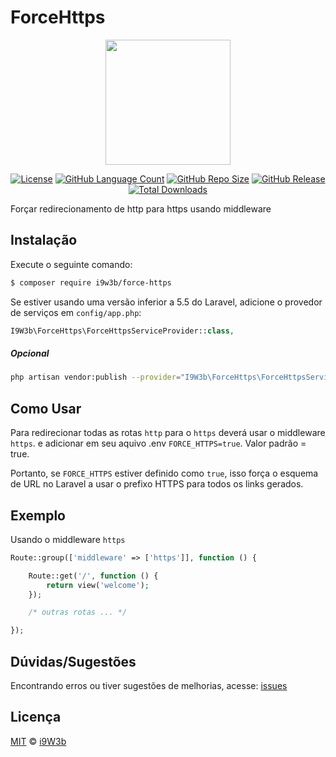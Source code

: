 # ForceHttps

<p align="center" class="text-center" style="text-align:center;"><a href="https://github.com/i9w3b" target="_blank"><img src="//cdn.jsdelivr.net/gh/i9w3b/cdn/img/logo-200px.png" width="200"></a></p>
<p align="center" class="text-center" style="text-align:center;">
<a href="https://github.com/i9w3b/force-https/blob/master/LICENSE.md"><img src="https://img.shields.io/github/license/i9w3b/force-https" alt="License"></a>
<a href="https://github.com/i9w3b/force-https"><img src="https://img.shields.io/github/languages/count/i9w3b/force-https" alt="GitHub Language Count"></a>
<a href="https://github.com/i9w3b/force-https"><img src="https://img.shields.io/github/repo-size/i9w3b/force-https" alt="GitHub Repo Size"></a>
<a href="https://github.com/i9w3b/force-https/releases"><img src="https://img.shields.io/github/v/release/i9w3b/force-https" alt="GitHub Release"></a>
<a href="https://github.com/i9w3b/force-https"><img src="https://img.shields.io/github/downloads/i9w3b/force-https/total" alt="Total Downloads"></a>
</p>

Forçar redirecionamento de http para https usando middleware

## Instalação

Execute o seguinte comando:

```bash
$ composer require i9w3b/force-https
```

Se estiver usando uma versão inferior a 5.5 do Laravel, adicione o provedor de serviços em `config/app.php`:

```php
I9W3b\ForceHttps\ForceHttpsServiceProvider::class,
```

##### Opcional

```bash
php artisan vendor:publish --provider="I9W3b\ForceHttps\ForceHttpsServiceProvider"
```

## Como Usar

Para redirecionar todas as rotas `http` para o `https` deverá usar o middleware `https`. e adicionar em seu aquivo .env `FORCE_HTTPS=true`. Valor padrão = true.

Portanto, se `FORCE_HTTPS` estiver definido como `true`, isso força o esquema de URL no Laravel a usar o prefixo HTTPS para todos os links gerados.

## Exemplo

Usando o middleware `https`

```php
Route::group(['middleware' => ['https']], function () {

    Route::get('/', function () {
        return view('welcome');
    });

    /* outras rotas ... */

});
```

## Dúvidas/Sugestões
Encontrando erros ou tiver sugestões de melhorias, acesse: [issues](https://github.com/i9w3b/force-https/issues/new)

## Licença
[MIT](https://github.com/i9w3b/force-https/blob/master/LICENSE.md) © [i9W3b](https://github.com/i9w3b)
